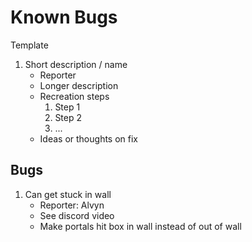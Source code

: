 # Known Bugs
Template
1. Short description / name
    * Reporter
    * Longer description
    * Recreation steps
      1. Step 1
      2. Step 2
      3. ...
    * Ideas or thoughts on fix

## Bugs
1. Can get stuck in wall
   * Reporter: Alvyn
   * See discord video
   * Make portals hit box in wall instead of out of wall